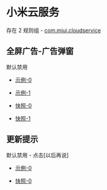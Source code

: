 # 小米云服务

存在 2 规则组 - [com.miui.cloudservice](/src/apps/com.miui.cloudservice.ts)

## 全屏广告-广告弹窗

默认禁用

- [示例-0](https://m.gkd.li/57941037/df5f7c28-a1fa-4d1b-87b8-2f592e5a8423)
- [示例-1](https://m.gkd.li/57941037/fbb8a877-4e69-4d72-b31d-85ad87ab34af)

- [快照-0](https://i.gkd.li/i/12847374)
- [快照-1](https://i.gkd.li/i/14320937)

## 更新提示

默认禁用 - 点击[以后再说]

- [示例-0](https://m.gkd.li/57941037/789b4472-f989-4d32-aff2-6b657b6e0deb)

- [快照-0](https://i.gkd.li/i/14476801)
